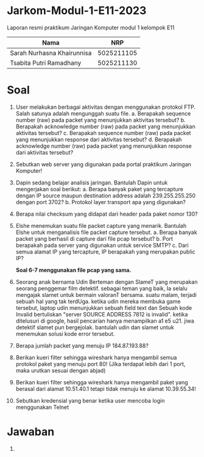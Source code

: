 # Jarkom-Modul-1-E11-2023
Laporan resmi praktikum Jaringan Komputer modul 1 kelompok E11

| Nama | NRP |
| ------ | ------ |
| Sarah Nurhasna Khairunnisa | 5025211105 |
| Tsabita Putri Ramadhany | 5025211130 |

# Soal

1. User melakukan berbagai aktivitas dengan menggunakan protokol FTP. Salah satunya adalah mengunggah suatu file.
    a. Berapakah sequence number (raw) pada packet yang menunjukkan aktivitas tersebut? 
    b. Berapakah acknowledge number (raw) pada packet yang menunjukkan aktivitas tersebut? 
    c. Berapakah sequence number (raw) pada packet yang menunjukkan response dari aktivitas tersebut?
    d. Berapakah acknowledge number (raw) pada packet yang menunjukkan response dari aktivitas tersebut?
2. Sebutkan web server yang digunakan pada portal praktikum Jaringan Komputer!
3. Dapin sedang belajar analisis jaringan. Bantulah Dapin untuk mengerjakan soal berikut:
    a. Berapa banyak paket yang tercapture dengan IP source maupun destination address adalah 239.255.255.250 dengan port 3702?
    b. Protokol layer transport apa yang digunakan?
4. Berapa nilai checksum yang didapat dari header pada paket nomor 130?
5. Elshe menemukan suatu file packet capture yang menarik. Bantulah Elshe untuk menganalisis file packet capture tersebut.
    a. Berapa banyak packet yang berhasil di capture dari file pcap tersebut?
    b. Port berapakah pada server yang digunakan untuk service SMTP?
    c. Dari semua alamat IP yang tercapture, IP berapakah yang merupakan public IP?

    **Soal 6-7 menggunakan file pcap yang sama.**

6. Seorang anak bernama Udin Berteman dengan SlameT yang merupakan seorang penggemar film detektif. sebagai teman yang baik, Ia selalu mengajak slamet untuk bermain valoranT bersama. suatu malam, terjadi sebuah hal yang tak terdUga. ketika udin mereka membuka game tersebut, laptop udin menunjukkan sebuah field text dan Sebuah kode Invalid bertuliskan "server SOURCE ADDRESS 7812 is invalid". ketika ditelusuri di google, hasil pencarian hanya menampilkan a1 e5 u21. jiwa detektif slamet pun bergejolak. bantulah udin dan slamet untuk menemukan solusi kode error tersebut.
7. Berapa jumlah packet yang menuju IP 184.87.193.88?
8. Berikan kueri filter sehingga wireshark hanya mengambil semua protokol paket yang menuju port 80! (Jika terdapat lebih dari 1 port, maka urutkan sesuai dengan abjad)
9. Berikan kueri filter sehingga wireshark hanya mengambil paket yang berasal dari alamat 10.51.40.1 tetapi tidak menuju ke alamat 10.39.55.34!
10. Sebutkan kredensial yang benar ketika user mencoba login menggunakan Telnet

# Jawaban
1.
